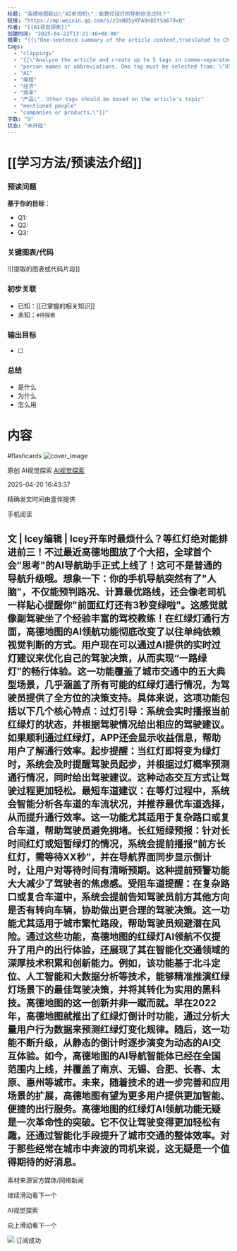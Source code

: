 ```yaml
---
标题: "高德地图新出\"AI老司机\"：能算红绿灯的导航你见过吗？"
链接: "https://mp.weixin.qq.com/s/z3sNB5yKPA9nBEtSa679vQ"
作者: "[[AI视觉探索]]"
创建时间: "2025-04-22T13:21:46+08:00"
摘要: "{{\"One-sentence summary of the article content,translated to Chinese\"}}"
tags:
  - "clippings"
  - "{{\"Analyze the article and create up to 5 tags in comma-separated format. Tags should be in Chinese unless necessary for company names"
  - "person names or abbreviations. One tag must be selected from: \"UI 设计"
  - "AI"
  - "编程"
  - "经济"
  - "效率"
  - "产品\". Other tags should be based on the article's topic"
  - "mentioned people"
  - "companies or products.\"}}"
字数: "9"
状态: "未开始"
---
```

# [[学习方法/预读法介绍]]
### 预读问题  
**基于你的目标**：
- Q1: 
- Q2: 
- Q3:   

### 关键图表/代码  
![[提取的图表或代码片段]]
### 初步关联  
- 已知：[[已掌握的相关知识]]  
- 未知：`#待探索`  

### 输出目标
- [ ] 

### 总结
- 是什么
- 为什么
- 怎么用

# 内容
#flashcards
![cover_image](https://mmbiz.qpic.cn/sz_mmbiz_jpg/tYOJ2sxoJ2WA2xkmicusd6ia5GUicjaahjk8QALson05hBWV1gGbWAHumIaVTDibLSopkk4h9WNa8fVnANJAuYqzBQ/0?wx_fmt=jpeg)

原创 AI视觉探索 [AI视觉探索](https://mp.weixin.qq.com/s/)

2025-04-20 16:43:37

精确发文时间由壹伴提供

手机阅读

## 文 | Icey编辑 | Icey开车时最烦什么？等红灯绝对能排进前三！不过最近高德地图放了个大招，全球首个会"思考"的AI导航助手正式上线了！这可不是普通的导航升级哦。想象一下：你的手机导航突然有了"人脑"，不仅能预判路况、计算最优路线，还会像老司机一样贴心提醒你"前面红灯还有3秒变绿啦"。这感觉就像副驾驶坐了个经验丰富的驾校教练！在红绿灯通行方面，高德地图的AI领航功能彻底改变了以往单纯依赖视觉判断的方式。用户现在可以通过AI提供的实时过灯建议来优化自己的驾驶决策，从而实现“一路绿灯”的畅行体验。这一功能覆盖了城市交通中的五大典型场景，几乎涵盖了所有可能的红绿灯通行情况，为驾驶员提供了全方位的决策支持。具体来说，这项功能包括以下几个核心特点：过灯引导：系统会实时播报当前红绿灯的状态，并根据驾驶情况给出相应的驾驶建议。如果顺利通过红绿灯，APP还会显示收益信息，帮助用户了解通行效率。起步提醒：当红灯即将变为绿灯时，系统会及时提醒驾驶员起步，并根据过灯概率预测通行情况，同时给出驾驶建议。这种动态交互方式让驾驶过程更加轻松。最短车道建议：在等灯过程中，系统会智能分析各车道的车流状况，并推荐最优车道选择，从而提升通行效率。这一功能尤其适用于复杂路口或复合车道，帮助驾驶员避免拥堵。长红短绿预报：针对长时间红灯或短暂绿灯的情况，系统会提前播报“前方长红灯，需等待XX秒”，并在导航界面同步显示倒计时，让用户对等待时间有清晰预期。这种提前预警功能大大减少了驾驶者的焦虑感。受阻车道提醒：在复杂路口或复合车道中，系统会提前告知驾驶员前方其他方向是否有转向车辆，协助做出更合理的驾驶决策。这一功能尤其适用于城市繁忙路段，帮助驾驶员规避潜在风险。通过这些功能，高德地图的红绿灯AI领航不仅提升了用户的出行体验，还展现了其在智能化交通领域的深厚技术积累和创新能力。例如，该功能基于北斗定位、人工智能和大数据分析等技术，能够精准推演红绿灯场景下的最佳驾驶决策，并将其转化为实用的黑科技。高德地图的这一创新并非一蹴而就。早在2022年，高德地图就推出了红绿灯倒计时功能，通过分析大量用户行为数据来预测红绿灯变化规律。随后，这一功能不断升级，从静态的倒计时逐步演变为动态的AI交互体验。如今，高德地图的AI导航智能体已经在全国范围内上线，并覆盖了南京、无锡、合肥、长春、太原、惠州等城市。未来，随着技术的进一步完善和应用场景的扩展，高德地图有望为更多用户提供更加智能、便捷的出行服务。高德地图的红绿灯AI领航功能无疑是一次革命性的突破。它不仅让驾驶变得更加轻松有趣，还通过智能化手段提升了城市交通的整体效率。对于那些经常在城市中奔波的司机来说，这无疑是一个值得期待的好消息。

素材来源官方媒体/网络新闻

继续滑动看下一个

AI视觉探索

向上滑动看下一个

![](https://mp.weixin.qq.com/s/assets/imgs/data-enhance/isok.svg) 订阅成功